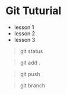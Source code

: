 # Git Tuturial

- lesson 1
- lesson 2
- lesson 3

> git status

> git add .

> git push

>git branch